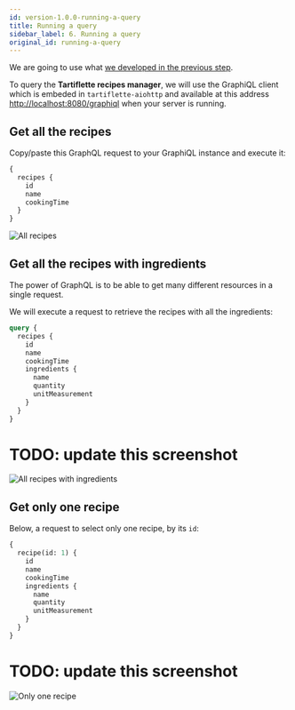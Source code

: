 ```yaml
---
id: version-1.0.0-running-a-query
title: Running a query
sidebar_label: 6. Running a query
original_id: running-a-query
---
```


We are going to use what [we developed in the previous step](./write-your-resolvers.md).

To query the **Tartiflette recipes manager**, we will use the GraphiQL client which is embeded in `tartiflette-aiohttp` and available at this address [http://localhost:8080/graphiql](http://localhost:8080/graphiql) when your server is running.

## Get all the recipes

Copy/paste this GraphQL request to your GraphiQL instance and execute it:
```graphql
{
  recipes {
    id
    name
    cookingTime
  }
}
```

![All recipes](/docs/assets/query-all-recipes.png)

## Get all the recipes with ingredients

The power of GraphQL is to be able to get many different resources in a single request.

We will execute a request to retrieve the recipes with all the ingredients:
```graphql
query {
  recipes {
    id
    name
    cookingTime
    ingredients {
      name
      quantity
      unitMeasurement
    }
  }
}
```

# TODO: update this screenshot
![All recipes with ingredients](/docs/assets/query-all-recipes-with-ingredients.png)

## Get only one recipe

Below, a request to select only one recipe, by its `id`:
```graphql
{
  recipe(id: 1) {
    id
    name
    cookingTime
    ingredients {
      name
      quantity
      unitMeasurement
    }
  }
}
```

# TODO: update this screenshot
![Only one recipe](/docs/assets/query-one-recipe.png)
